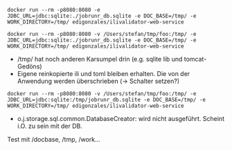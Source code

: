 ```
docker run --rm -p8080:8080 -e JDBC_URL=jdbc:sqlite:./jobrunr_db.sqlite -e DOC_BASE=/tmp/ -e WORK_DIRECTORY=/tmp/ edigonzales/ilivalidator-web-service
```

```
docker run --rm -p8080:8080 -v /Users/stefan/tmp/foo:/tmp/ -e JDBC_URL=jdbc:sqlite:./jobrunr_db.sqlite -e DOC_BASE=/tmp/ -e WORK_DIRECTORY=/tmp/ edigonzales/ilivalidator-web-service
```

- /tmp/ hat noch anderen Karsumpel drin (e.g. sqlite lib und tomcat-Gedöns)
- Eigene reinkopierte ili und toml bleiben erhalten. Die von der Anwendung werden überschrieben (-> Schalter setzen?)


```
docker run --rm -p8080:8080 -v /Users/stefan/tmp/foo:/tmp/ -e JDBC_URL=jdbc:sqlite:/tmp/jobrunr_db.sqlite -e DOC_BASE=/tmp/ -e WORK_DIRECTORY=/tmp/ edigonzales/ilivalidator-web-service
```

- o.j.storage.sql.common.DatabaseCreator: wird nicht ausgeführt. Scheint i.O. zu sein mit der DB.

Test mit /docbase, /tmp, /work...